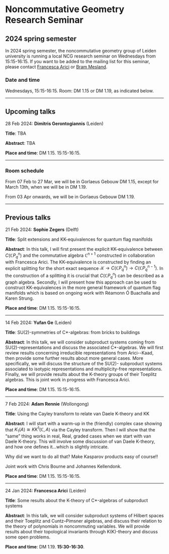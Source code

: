 <head>
    <script src="https://cdn.mathjax.org/mathjax/latest/MathJax.js?config=TeX-AMS-MML_HTMLorMML" type="text/javascript"></script>
    <script type="text/x-mathjax-config">
        MathJax.Hub.Config({
            tex2jax: {
            skipTags: ['script', 'noscript', 'style', 'textarea', 'pre'],
            inlineMath: [['$','$']]
            }
        });
    </script>
</head>

# Noncommutative Geometry Research Seminar

## 2024 spring semester

In 2024 spring semester, the noncommutative geometry group of Leiden university is running a local NCG research seminar on Wednesdays from 15:15-16:15. If you want to be added to the mailing list for this seminar, please contact [Francesca Arici](https://pub.math.leidenuniv.nl/~aricif2/) or [Bram Mesland](https://pub.math.leidenuniv.nl/~meslandb2/).

### Date and time

Wednesdays, 15:15-16:15. Room: DM 1.15 or DM 1.19, as indicated below.

---

## Upcoming talks

28 Feb 2024: **Dimitris Gerontogiannis** (Leiden)

**Title**: TBA

**Abstract**: TBA

**Place and time**: DM 1.15. 15:15-16:15. 

---
### Room schedule

From 07 Feb to 27 Mar, we will be in Gorlaeus Gebouw DM 1.15, except for March 13th, when we will be in DM 1.19.

From 03 Apr onwards, we will be in Gorlaeus Gebouw DM 1.19.

---

## Previous talks

21 Feb 2024: **Sophie Zegers** (Delft)

**Title**: Split extensions and KK-equivalences for quantum flag manifolds

**Abstract**: In this talk, I will first present the explicit KK-equivalence between $C(\mathbb{C}P_q^n)$ and the commutative algebra $\mathbb{C}^{n+1}$ constructed in collaboration with Francesca Arici. The KK-equivalence is constructed by finding an explicit splitting for the short exact sequence $\mathcal{K}\to C(\mathbb{C}P_q^n)\to C(\mathbb{C}P_q^{n-1})$. In the construction of a splitting it is crucial that $C(\mathbb{C}P_q^n)$ can be described as a graph algebra. Secondly, I will present how this approach can be used to construct KK-equivalences in the more general framework of quantum flag manifolds which is based on ongoing work with Réamonn Ó Buachalla and Karen Strung.  

**Place and time**: DM 1.15. 15:15-16:15. 

---

14 Feb 2024: **Yufan Ge** (Leiden)

**Title**: SU(2)-symmetries of C*-algebras: from bricks to buildings

**Abstract**: In this talk, we will consider subproduct systems coming from SU(2)-representations and discuss the associated C*-algebras. We will first review results concerning irreducible representations from Arici--Kaad, then provide some further results about more general cases. More specifically, we will discuss the structure of the SU(2)- subproduct systems associated to isotypic representations and multiplicity-free representations. Finally, we will provide results about the K-theory groups of their Toeplitz algebras. This is joint work in progress with Francesca Arici.

**Place and time**: DM 1.15. 15:15-16:15. 

---

7 Feb 2024: **Adam Rennie** (Wollongong)

**Title**: Using the Cayley transform to relate van Daele K-theory and KK

**Abstract**: I will start with a warm-up in the (friendly) complex case showing that $K_1(A)\cong KK^1(\mathbb{C},A)$ via the Cayley transform. Then I will show that the “same” thing works in real, Real, graded cases when we start with van Daele K-theory. This will involve some discussion of van Daele K-theory, and how one defines it...which is slightly intricate. 

Why did we want to do all that? Make Kasparov products easy of course!!

Joint work with Chris Bourne and Johannes Kellendonk.

**Place and time**: DM 1.15. 15:15-16:15. 

---

24 Jan 2024: **Francesca Arici** (Leiden)

**Title**: Some results about the K-theory of C*-algebras of subproduct systems

**Abstract**: In this talk, we will consider subproduct systems of Hilbert spaces and their Toeplitz and Cuntz–Pimsner algebras, and discuss their relation to the theory of polynomials in noncommuting variables. We will provide results about their topological invariants through K(K)-theory and discuss some open problems.

**Place and time**: DM 1.19. **15:30-16:30**. 
